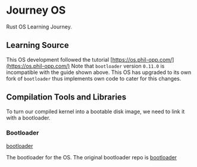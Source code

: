 # Journey OS

Rust OS Learning Journey.

## Learning Source

This OS development followed the tutorial [https://os.phil-opp.com/](https://os.phil-opp.com/)
Note that `bootloader` version `0.11.0` is incompatible with the guide shown above.
This OS has upgraded to its own fork of `bootloader` thus implements own code to cater for this changes.

## Compilation Tools and Libraries

To turn our compiled kernel into a bootable disk image, we need to link it with a bootloader.

### Bootloader

[bootloader](https://github.com/fadhliazhari/bootloader)

The bootloader for the OS. The original bootloader repo is [bootloader](https://github.com/rust-osdev/bootloader)
